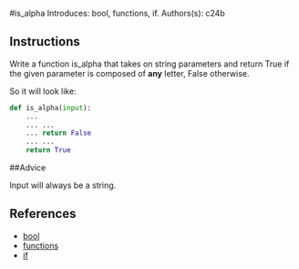 #is_alpha
Introduces: bool, functions, if.
Authors(s): c24b
## Instructions

Write a function is_alpha that takes on string parameters and return True if the
given parameter is composed of **any** letter, False otherwise.

So it will look like:
```python
def is_alpha(input):
    ...
    ... ...
    ... return False
    ... ...
    return True
```
##Advice

Input will always be a string.

## References
 - [bool](https://docs.python.org/3/library/stdtypes.html#boolean-operations-and-or-not)
 - [functions](https://docs.python.org/3/tutorial/controlflow.html#defining-functions)
 - [if](https://docs.python.org/3/tutorial/controlflow.html#if-statements)
